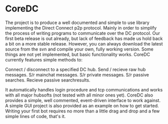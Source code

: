 # CoreDC

The project is to produce a well documented and simple to use library implementing the Direct Connect p2p protocol. Mainly in order to simplify the process of writing programs to communicate over the DC protocol.
Our first beta release is out already, but lack of feedback has made us hold back a bit on a more stable release. However, you can always download the latest source from the svn and compile your own, fully working version. Some things are not yet implemented, but basic functionality works.
CoreDC currently features simple methods to:

Connect / disconnect to a specified DC hub.
Send / recieve raw hub messages.
S/r mainchat messages.
S/r private messages.
S/r passive searches.
Recieve passive searchresults.

It automatically handles login procedure and tcp communications and works with all major hubsofts (not tested with all minor ones yet). 
CoreDC also provides a simple, well commented, event-driven interface to work against. A simple GUI project is also provided as an example on how to get started. Writing your first bot requires no more than a little drag and drop and a few simple lines of code, that's it.

